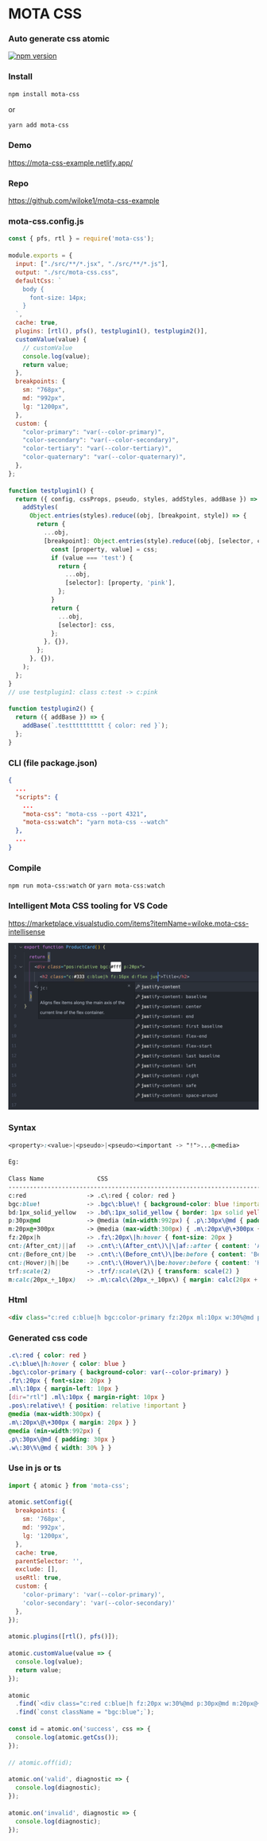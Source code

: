 # MOTA CSS

### Auto generate css atomic

[![npm version](https://img.shields.io/npm/v/mota-css.svg)](https://www.npmjs.com/package/mota-css)

### Install

```bash
npm install mota-css
```

or

```bash
yarn add mota-css
```

### Demo

<https://mota-css-example.netlify.app/>

### Repo

<https://github.com/wiloke1/mota-css-example>

### mota-css.config.js

```js
const { pfs, rtl } = require('mota-css');

module.exports = {
  input: ["./src/**/*.jsx", "./src/**/*.js"],
  output: "./src/mota-css.css",
  defaultCss: `
    body {
      font-size: 14px;
    }
  `,
  cache: true,
  plugins: [rtl(), pfs(), testplugin1(), testplugin2()],
  customValue(value) {
    // customValue
    console.log(value);
    return value;
  },
  breakpoints: {
    sm: "768px",
    md: "992px",
    lg: "1200px",
  },
  custom: {
    "color-primary": "var(--color-primary)",
    "color-secondary": "var(--color-secondary)",
    "color-tertiary": "var(--color-tertiary)",
    "color-quaternary": "var(--color-quaternary)",
  },
};

function testplugin1() {
  return ({ config, cssProps, pseudo, styles, addStyles, addBase }) => {
    addStyles(
      Object.entries(styles).reduce((obj, [breakpoint, style]) => {
        return {
          ...obj,
          [breakpoint]: Object.entries(style).reduce((obj, [selector, css]) => {
            const [property, value] = css;
            if (value === 'test') {
              return {
                ...obj,
                [selector]: [property, 'pink'],
              };
            }
            return {
              ...obj,
              [selector]: css,
            };
          }, {}),
        };
      }, {}),
    );
  };
}
// use testplugin1: class c:test -> c:pink

function testplugin2() {
  return ({ addBase }) => {
    addBase(`.testttttttttt { color: red }`);
  };
}
```

### CLI (file package.json)

```json
{
  ...
  "scripts": {
    ...
    "mota-css": "mota-css --port 4321",
    "mota-css:watch": "yarn mota-css --watch"
  },
  ...
}
```

### Compile

`npm run mota-css:watch` or `yarn mota-css:watch`

### Intelligent Mota CSS tooling for VS Code

<https://marketplace.visualstudio.com/items?itemName=wiloke.mota-css-intellisense>

<img src="https://raw.githubusercontent.com/wiloke1/mota-css-example/main/.github/banner.png" alt="" />

### Syntax

```css
<property>:<value>|<pseudo>|<pseudo><important -> "!">...@<media>

Eg:

Class Name               CSS
-----------------------------------------------------------------------------------------
c:red                 -> .c\:red { color: red }
bgc:blue!             -> .bgc\:blue\! { background-color: blue !important }
bd:1px_solid_yellow   -> .bd\:1px_solid_yellow { border: 1px solid yellow }
p:30px@md             -> @media (min-width:992px) { .p\:30px\@md { padding: 30px }
m:20px@+300px         -> @media (max-width:300px) { .m\:20px\@\+300px { margin: 20px } }
fz:20px|h             -> .fz\:20px\|h:hover { font-size: 20px }
cnt:(After_cnt)||af   -> .cnt\:\(After_cnt\)\|\|af::after { content: 'After ctn' }
cnt:(Before_cnt)|be   -> .cnt\:\(Before_cnt\)\|be:before { content: 'Before ctn' }
cnt:(Hover)|h||be     -> .cnt\:\(Hover\)\|be:hover:before { content: 'Hover' }
trf:scale(2)          -> .trf/:scale\(2\) { transform: scale(2) }
m:calc(20px_+_10px)   -> .m\:calc\(20px_+_10px\) { margin: calc(20px + 10px) }
```

### Html

```html
<div class="c:red c:blue|h bgc:color-primary fz:20px ml:10px w:30%@md p:30px@md m:20px@+300px pos:relative!"></div>
```

### Generated css code

```css
.c\:red { color: red }
.c\:blue\|h:hover { color: blue }
.bgc\:color-primary { background-color: var(--color-primary) }
.fz\:20px { font-size: 20px }
.ml\:10px { margin-left: 10px }
[dir="rtl"] .ml\:10px { margin-right: 10px }
.pos\:relative\! { position: relative !important }
@media (max-width:300px) { 
.m\:20px\@\+300px { margin: 20px } }
@media (min-width:992px) { 
.p\:30px\@md { padding: 30px }
.w\:30\%\@md { width: 30% } }
```

### Use in js or ts

```js
import { atomic } from 'mota-css';

atomic.setConfig({
  breakpoints: {
    sm: '768px',
    md: '992px',
    lg: '1200px',
  },
  cache: true,
  parentSelector: '',
  exclude: [],
  useRtl: true,
  custom: {
    'color-primary': 'var(--color-primary)',
    'color-secondary': 'var(--color-secondary)'
  },
});

atomic.plugins([rtl(), pfs()]);

atomic.customValue(value => {
  console.log(value);
  return value;
});

atomic
  .find(`<div class="c:red c:blue|h fz:20px w:30%@md p:30px@md m:20px@+300px pos:relative!"></div>`);
  .find(`const className = "bgc:blue";`);

const id = atomic.on('success', css => {
  console.log(atomic.getCss());
});

// atomic.off(id);

atomic.on('valid', diagnostic => {
  console.log(diagnostic);
});

atomic.on('invalid', diagnostic => {
  console.log(diagnostic);
});

```
